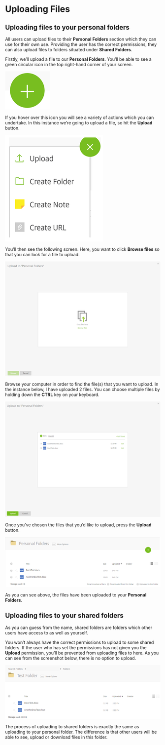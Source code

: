 # Uploading Files

## Uploading files to your personal folders

All users can upload files to their __Personal Folders__ section which they can use for their own use. Providing the user has the correct permissions, they can also upload files to folders situated under __Shared Folders__.

Firstly, we’ll upload a file to our __Personal Folders__. You’ll be able to see a green circular icon in the top right-hand corner of your screen.

![Image58](files/Image58.png)

If you hover over this icon you will see a variety of actions which you can undertake. In this instance we’re going to upload a file, so hit the __Upload__ button.

![Image59](files/Image59.png)

You’ll then see the following screen. Here, you want to click __Browse files__ so that you can look for a file to upload.

![Image129](files/Image129.png)

Browse your computer in order to find the file(s) that you want to upload. In the instance below, I have uploaded 2 files. You can choose multiple files by holding down the __CTRL__ key on your keyboard.

![Image130](files/Image130.png)

Once you’ve chosen the files that you’d like to upload, press the __Upload__ button.

![Image131](files/Image131.png)

As you can see above, the files have been uploaded to your __Personal Folders__.

## Uploading files to your shared folders

As you can guess from the name, shared folders are folders which other users have access to as well as yourself.

You won’t always have the correct permissions to upload to some shared folders. If the user who has set the permissions has not given you the __Upload__ permission, you’ll be prevented from uploading files to here. As you can see from the screenshot below, there is no option to upload.

![Image132](files/Image132.png)

The process of uploading to shared folders is exactly the same as uploading to your personal folder. The difference is that other users will be able to see, upload or download files in this folder.
